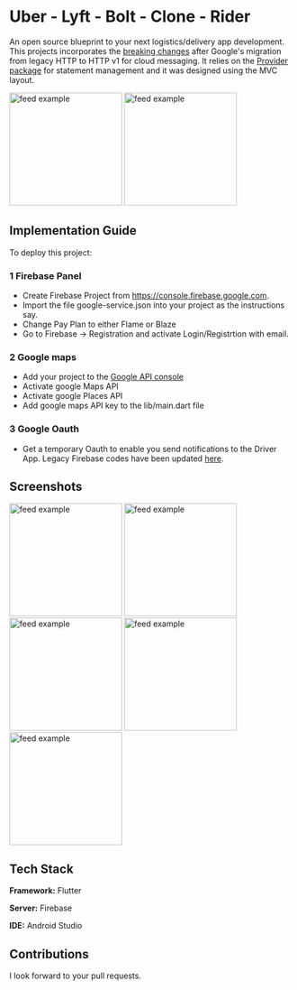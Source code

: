 # Uber - Lyft - Bolt - Clone - Rider

An open source blueprint to your next logistics/delivery app development. This projects incorporates the [breaking changes](https://firebase.google.com/docs/cloud-messaging/migrate-v1) after Google's migration from legacy HTTP to HTTP v1 for cloud messaging.
It relies on the [Provider package](https://pub.dev/packages/provider) for statement management and it was designed using the MVC layout.

<div>
<img src="https://github.com/seanFlutter/Resources/blob/main/Uber-bolt-lyft/bolt%20logo.png" alt="feed example" height="200">
<img src="https://github.com/seanFlutter/Resources/blob/main/Uber-bolt-lyft/uber%20logo.png" alt="feed example" width="200">
</div>


## Implementation Guide

To deploy this project:

### 1 Firebase Panel 
* Create Firebase Project from https://console.firebase.google.com.
* Import the file google-service.json into your project as the instructions say.
* Change Pay Plan to either Flame or Blaze
* Go to Firebase -> Registration and activate Login/Registrtion with email.

### 2 Google maps 
* Add your project to the [Google API console](https://console.cloud.google.com/apis?pli=1) 
* Activate google Maps API 
* Activate google Places API 
* Add google maps API key to the lib/main.dart file 

### 3 Google Oauth
* Get a temporary Oauth to enable you send notifications to the Driver App. Legacy Firebase codes have been updated [here](https://firebase.google.com/docs/cloud-messaging/migrate-v1).

    
## Screenshots

<div>
<img src="https://github.com/seanFlutter/Resources/blob/main/Uber-bolt-lyft/uber%20rider%20login.png" alt="feed example" width="200">
<img src="https://github.com/seanFlutter/Resources/blob/main/Uber-bolt-lyft/rider%20drawer.png" alt="feed example" width="200">
<img src="https://github.com/seanFlutter/Resources/blob/main/Uber-bolt-lyft/rider%20request.png" alt="feed example" width="200">
<img src="https://github.com/seanFlutter/Resources/blob/main/Uber-bolt-lyft/uber%20rider%20request1.png" alt="feed example" width="200">
<img src="https://github.com/seanFlutter/Resources/blob/main/Uber-bolt-lyft/uber%20rider%20request2.png" alt="feed example" width="200">
</div>

  
## Tech Stack

**Framework:** Flutter

**Server:** Firebase

**IDE:** Android Studio

## Contributions

I look forward to your pull requests.

  
